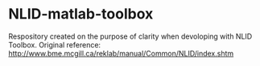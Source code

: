 # NLID-matlab-toolbox
Respository created on the purpose of clarity when devoloping with NLID Toolbox. Original reference: http://www.bme.mcgill.ca/reklab/manual/Common/NLID/index.shtm
